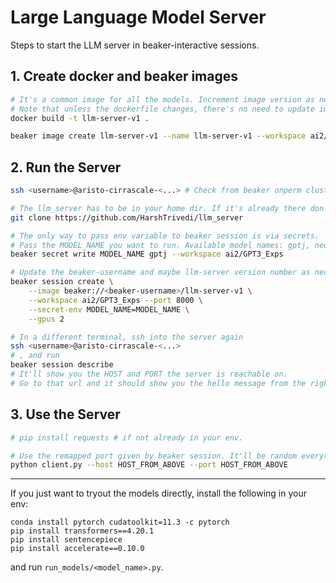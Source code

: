# Large Language Model Server

Steps to start the LLM server in beaker-interactive sessions.

## 1. Create docker and beaker images

```bash
# It's a common image for all the models. Increment image version as necessary.
# Note that unless the dockerfile changes, there's no need to update image.
docker build -t llm-server-v1 .

beaker image create llm-server-v1 --name llm-server-v1 --workspace ai2/GPT3_Exps
```

## 2. Run the Server

```bash
ssh <username>@aristo-cirrascale-<...> # Check from beaker onperm clusters

# The llm_server has to be in your home dir. If it's already there don't clone it.
git clone https://github.com/HarshTrivedi/llm_server

# The only way to pass env variable to beaker session is via secrets.
# Pass the MODEL_NAME you want to run. Available model names: gptj, neox20b, opt, t0pp
beaker secret write MODEL_NAME gptj --workspace ai2/GPT3_Exps

# Update the beaker-username and maybe llm-server version number as necessary, and run:
beaker session create \
    --image beaker://<beaker-username>/llm-server-v1 \
    --workspace ai2/GPT3_Exps --port 8000 \
    --secret-env MODEL_NAME=MODEL_NAME \
    --gpus 2

# In a different terminal, ssh into the server again
ssh <username>@aristo-cirrascale-<...>
# , and run
beaker session describe
# It'll show you the HOST and PORT the server is reachable on.
# Go to that url and it should show you the hello message from the right model.
```

## 3. Use the Server

```bash
# pip install requests # if not already in your env.

# Use the remapped port given by beaker session. It'll be random everytime.
python client.py --host HOST_FROM_ABOVE --port HOST_FROM_ABOVE
```

----

If you just want to tryout the models directly, install the following in your env:

```
conda install pytorch cudatoolkit=11.3 -c pytorch
pip install transformers==4.20.1
pip install sentencepiece
pip install accelerate==0.10.0
```

and run `run_models/<model_name>.py`.
